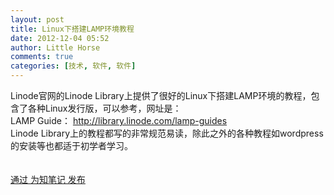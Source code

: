 ```yaml
---
layout: post
title: Linux下搭建LAMP环境教程
date: 2012-12-04 05:52
author: Little Horse
comments: true
categories: [技术, 软件, 软件]
---
```

<div>Linode官网的Linode Library上提供了很好的Linux下搭建LAMP环境的教程，包含了各种Linux发行版，可以参考，网址是：</div><div>LAMP Guide： <a href="http://library.linode.com/lamp-guides">http://library.linode.com/lamp-guides</a></div><div>Linode Library上的教程都写的非常规范易读，除此之外的各种教程如wordpress的安装等也都适于初学者学习。</div><br /><br /><div><a title="为知笔记" href="http://www.wiz.cn/">通过 为知笔记 发布</a></div><br /><br />
